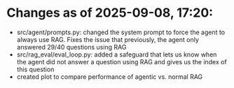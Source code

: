 # Changes as of 2025-09-08, 17:20:

- src/agent/prompts.py: changed the system prompt to force the agent to always use RAG. Fixes the issue that previously, the agent only answered 29/40 questions using RAG  
- src/rag_eval/eval_loop.py: added a safeguard that lets us know when the agent did not answer a question using RAG and gives us the index of this question
- created plot to compare performance of agentic vs. normal RAG